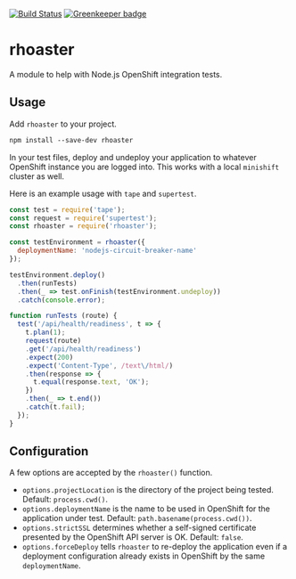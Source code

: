 [![Build Status](https://travis-ci.org/bucharest-gold/rhoaster.svg?branch=master)](https://travis-ci.org/bucharest-gold/rhoaster) [![Greenkeeper badge](https://badges.greenkeeper.io/bucharest-gold/rhoaster.svg)](https://greenkeeper.io/)

# rhoaster

A module to help with Node.js OpenShift integration tests.

## Usage

Add `rhoaster` to your project.

```txt
npm install --save-dev rhoaster
```

In your test files, deploy and undeploy your application to whatever
OpenShift instance you are logged into. This works with a local `minishift`
cluster as well.

Here is an example usage with `tape` and `supertest`.

```js
const test = require('tape');
const request = require('supertest');
const rhoaster = require('rhoaster');

const testEnvironment = rhoaster({
  deploymentName: 'nodejs-circuit-breaker-name'
});

testEnvironment.deploy()
  .then(runTests)
  .then(_ => test.onFinish(testEnvironment.undeploy))
  .catch(console.error);

function runTests (route) {
  test('/api/health/readiness', t => {
    t.plan(1);
    request(route)
    .get('/api/health/readiness')
    .expect(200)
    .expect('Content-Type', /text\/html/)
    .then(response => {
      t.equal(response.text, 'OK');
    })
    .then(_ => t.end())
    .catch(t.fail);
  });
}
```

## Configuration

A few options are accepted by the `rhoaster()` function.

  * `options.projectLocation` is the directory of the project being
    tested. Default: `process.cwd()`.
  * `options.deploymentName` is the name to be used in OpenShift for
    the application under test. Default: `path.basename(process.cwd())`.
  * `options.strictSSL` determines whether a self-signed certificate
    presented by the OpenShift API server is OK. Default: `false`.
  * `options.forceDeploy` tells `rhoaster` to re-deploy the application
    even if a deployment configuration already exists in OpenShift by
    the same `deploymentName`.
